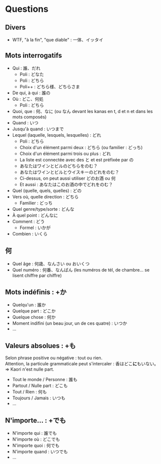 # Questions

## Divers

- WTF, "à la fin", "que diable" : 一体、イッタイ

## Mots interrogatifs

- Qui : 誰、だれ
  - Poli : どなた
  - Poli : どちら
  - Poli++ : どちら様、どちらさま
- De qui, à qui : 誰の
- Où : どこ、何処
  - Poli : どちら
- Quoi, que : 何、なに (ou なん devant les kanas en t, d et n et dans les mots composés)
- Quand : いつ
- Jusqu'à quand : いつまで
- Lequel (laquelle, lesquels, lesquelles) : どれ
  - Poli : どちら
  - Choix d'un élément parmi deux : どちら (ou familier : どっち)
  - Choix d'un élément parmi trois ou plus : どれ
  - La liste est connectée avec des と et est préfixée par の
  - あなたはワインとビルのどちらをのむ？
  - あなたはワインとビルとウイスキーのどれをのむ？
  - Ci-dessus, on peut aussi utiliser どのお酒 ou 何 
  - Et aussi : あなたはこのお酒の中でどれをのむ？
- Quel (quelle, quels, quelles) : どの
- Vers où, quelle direction : どちら
  - Familier : どっち
- Quel genre/type/sorte : どんな
- À quel point : どんなに
- Comment : どう
  - Formel : いかが
- Combien : いくら

## 何

- Quel âge : 何歳、なんさい ou おいくつ
- Quel numéro : 何番、なんばん (les numéros de tél, de chambre... se lisent chiffre par chiffre)

## Mots indéfinis : +か

- Quelqu'un : 誰か
- Quelque part : どこか
- Quelque chose : 何か
- Moment indifini (un beau jour, un de ces quatre) : いつか 
- ...

## Valeurs absolues : +も

Selon phrase positive ou négative : tout ou rien.  
Attention, la  particule grammaticale peut s'intercaler : 香はどこ**に**もいない。=> Kaori n'est nulle part.

- Tout le monde / Personne : 誰も
- Partout / Nulle part : どこも
- Tout / Rien : 何も
- Toujours / Jamais : いつも
- ...

## N'importe... : +でも

- N'importe qui : 誰でも
- N'importe où : どこでも
- N'importe quoi : 何でも
- N'importe quand : いつでも
- ...
